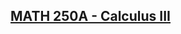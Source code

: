 ## [MATH 250A - Calculus III](https://github.com/grayespinoza/lecture-notes/blob/main/math-250a/math-250a.pdf)
